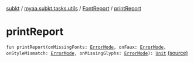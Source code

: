 [subkt](../../index.md) / [myaa.subkt.tasks.utils](../index.md) / [FontReport](index.md) / [printReport](./print-report.md)

# printReport

`fun printReport(onMissingFonts: `[`ErrorMode`](../../myaa.subkt.tasks/-error-mode/index.md)`, onFaux: `[`ErrorMode`](../../myaa.subkt.tasks/-error-mode/index.md)`, onStyleMismatch: `[`ErrorMode`](../../myaa.subkt.tasks/-error-mode/index.md)`, onMissingGlyphs: `[`ErrorMode`](../../myaa.subkt.tasks/-error-mode/index.md)`): `[`Unit`](https://kotlinlang.org/api/latest/jvm/stdlib/kotlin/-unit/index.html) [(source)](https://github.com/Myaamori/SubKt/blob/0.1.10/src/main/kotlin/myaa/subkt/tasks/utils/fontvalidator.kt#L236)
